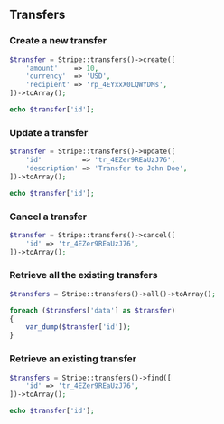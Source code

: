 ## Transfers

### Create a new transfer

```php
$transfer = Stripe::transfers()->create([
	'amount'    => 10,
	'currency'  => 'USD',
	'recipient' => 'rp_4EYxxX0LQWYDMs',
])->toArray();

echo $transfer['id'];
```

### Update a transfer

```php
$transfer = Stripe::transfers()->update([
	'id'          => 'tr_4EZer9REaUzJ76',
	'description' => 'Transfer to John Doe',
])->toArray();

echo $transfer['id'];
```

### Cancel a transfer

```php
$transfer = Stripe::transfers()->cancel([
	'id' => 'tr_4EZer9REaUzJ76',
])->toArray();
```

### Retrieve all the existing transfers

```php
$transfers = Stripe::transfers()->all()->toArray();

foreach ($transfers['data'] as $transfer)
{
	var_dump($transfer['id']);
}
```

### Retrieve an existing transfer

```php
$transfers = Stripe::transfers()->find([
	'id' => 'tr_4EZer9REaUzJ76',
])->toArray();

echo $transfer['id'];
```
